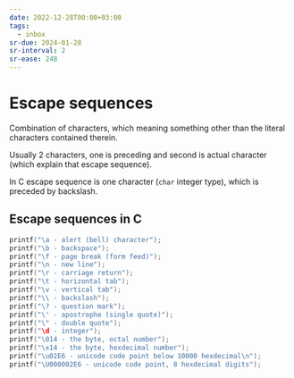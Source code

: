 ```yaml
---
date: 2022-12-28T00:00+03:00
tags:
  - inbox
sr-due: 2024-01-28
sr-interval: 2
sr-ease: 248
---
```


# Escape sequences

Combination of characters, which meaning something other than the literal
characters contained therein.

Usually 2 characters, one is preceding and second is actual character (which
explain that escape sequence).

In C escape sequence is one character (`char` integer type), which is preceded
by backslash.

## Escape sequences in C

```c
printf("\a - alert (bell) character");
printf("\b - backspace");
printf("\f - page break (form feed)");
printf("\n - new line");
printf("\r - carriage return");
printf("\t - horizontal tab");
printf("\v - vertical tab");
printf("\\ - backslash");
printf("\? - question mark");
printf("\' - apostrophe (single quote)");
printf("\" - double quote");
printf("\d - integer");
printf("\014 - the byte, octal number");
printf("\x14 - the byte, hexdecimal number");
printf("\u02E6 - unicode code point below 10000 hexdecimal\n");
printf("\U000002E6 - unicode code point, 8 hexdecimal digits");
```
